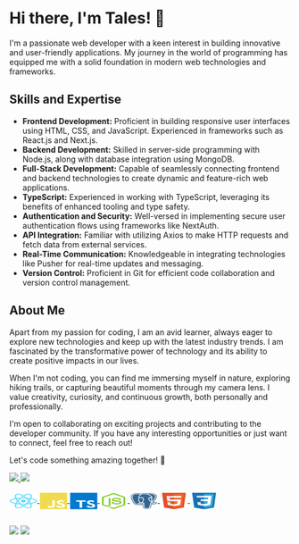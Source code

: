 # Hi there, I'm Tales! 👋


I'm a passionate web developer with a keen interest in building innovative and user-friendly applications. My journey in the world of programming has equipped me with a solid foundation in modern web technologies and frameworks.

## Skills and Expertise

- **Frontend Development:** Proficient in building responsive user interfaces using HTML, CSS, and JavaScript. Experienced in frameworks such as React.js and Next.js.
- **Backend Development:** Skilled in server-side programming with Node.js, along with database integration using MongoDB.
- **Full-Stack Development:** Capable of seamlessly connecting frontend and backend technologies to create dynamic and feature-rich web applications.
- **TypeScript:** Experienced in working with TypeScript, leveraging its benefits of enhanced tooling and type safety.
- **Authentication and Security:** Well-versed in implementing secure user authentication flows using frameworks like NextAuth.
- **API Integration:** Familiar with utilizing Axios to make HTTP requests and fetch data from external services.
- **Real-Time Communication:** Knowledgeable in integrating technologies like Pusher for real-time updates and messaging.
- **Version Control:** Proficient in Git for efficient code collaboration and version control management.

## About Me

Apart from my passion for coding, I am an avid learner, always eager to explore new technologies and keep up with the latest industry trends. I am fascinated by the transformative power of technology and its ability to create positive impacts in our lives.

When I'm not coding, you can find me immersing myself in nature, exploring hiking trails, or capturing beautiful moments through my camera lens. I value creativity, curiosity, and continuous growth, both personally and professionally.

I'm open to collaborating on exciting projects and contributing to the developer community. If you have any interesting opportunities or just want to connect, feel free to reach out!

Let's code something amazing together! 🚀

<div>
  <a href="https://github.com/talescarneiro">
  <img height="180em" src="https://github-readme-stats.vercel.app/api?username=talescarneiro&show_icons=true&theme=dark&include_all_commits=true&count_private=true"/>
  <img height="180em" src="https://github-readme-stats.vercel.app/api/top-langs/?username=talescarneiro&layout=compact&langs_count=16&theme=dark"/>
</div>
  
<div style="display: inline_block"><br>
  <img align="center" alt="Tales-React" height="30" width="50" src="https://raw.githubusercontent.com/devicons/devicon/master/icons/react/react-original.svg">
  <img align="center" alt="Tales-Js" height="30" width="50" src="https://raw.githubusercontent.com/devicons/devicon/master/icons/javascript/javascript-plain.svg">
  <img align="center" alt="Tales-Ts" height="30" width="50" src="https://raw.githubusercontent.com/devicons/devicon/master/icons/typescript/typescript-plain.svg">
  <img align="center" alt="Tales-NodeJS" height="30" width="50" src="https://raw.githubusercontent.com/devicons/devicon/master/icons/nodejs/nodejs-plain.svg">
  <img align="center" alt="Tales-PostgreSQL" height="30" width="50" src="https://raw.githubusercontent.com/devicons/devicon/master/icons/postgresql/postgresql-plain.svg">
  <img align="center" alt="Tales-HTML" height="30" width="50" src="https://raw.githubusercontent.com/devicons/devicon/master/icons/html5/html5-original.svg">
  <img align="center" alt="Tales-CSS" height="30" width="50" src="https://raw.githubusercontent.com/devicons/devicon/master/icons/css3/css3-original.svg">
</div>
  
  ##
  
  <div>
  <a href = "mailto:jobbtales@gmail.com"><img src="https://img.shields.io/badge/Gmail-D14836?style=for-the-badge&logo=gmail&logoColor=white" target="_blank"></a>
  <a href="https://www.linkedin.com/in/tales-carn/" target="_blank"><img src="https://img.shields.io/badge/-LinkedIn-%230077B5?style=for-the-badge&logo=linkedin&logoColor=white" target="_blank"></a>   
</div>
  

